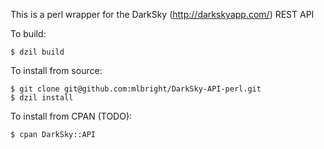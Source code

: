 This is a perl wrapper for the DarkSky (http://darkskyapp.com/) REST API

To build:
    
    $ dzil build

To install from source:
    
    $ git clone git@github.com:mlbright/DarkSky-API-perl.git
    $ dzil install

To install from CPAN (TODO):

    $ cpan DarkSky::API

